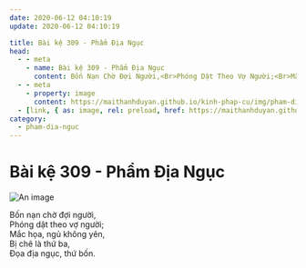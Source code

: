 ```yaml
---
date: 2020-06-12 04:10:19
update: 2020-06-12 04:10:19

title: Bài kệ 309 - Phẩm Địa Ngục
head:
  - - meta
    - name: Bài kệ 309 - Phẩm Địa Ngục
      content: Bốn Nạn Chờ Đợi Người,<Br>Phóng Dật Theo Vợ Người;<Br>Mắc Họa, Ngủ Không Yên,<Br>Bị Chê Là Thứ Ba,<Br>Ðọa Địa Ngục, Thứ Bốn.<Br>
  - - meta
    - property: image
      content: https://maithanhduyan.github.io/kinh-phap-cu/img/pham-dia-nguc/pham-dia-nguc-309.jpg
  - [link, { as: image, rel: preload, href: https://maithanhduyan.github.io/kinh-phap-cu/img/pham-dia-nguc/pham-dia-nguc-309.jpg }]
category:
  - pham-dia-nguc
---
```


# Bài kệ 309 - Phẩm Địa Ngục

![An image](/img/pham-dia-nguc/pham-dia-nguc-309.jpg)

Bốn nạn chờ đợi người,<br>Phóng dật theo vợ người;<br>Mắc họa, ngủ không yên,<br>Bị chê là thứ ba,<br>Ðọa địa ngục, thứ bốn.<br>
